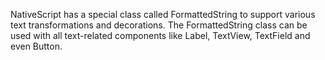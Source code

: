 
NativeScript has a special class called FormattedString to support various text transformations and decorations. The FormattedString class can be used with all text-related components like Label, TextView, TextField and even Button.

<snippet id='formatted-string-require' />
<snippet id='formatted-string-require-ts' />